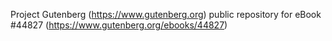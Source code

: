 Project Gutenberg (https://www.gutenberg.org) public repository for eBook #44827 (https://www.gutenberg.org/ebooks/44827)
